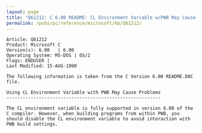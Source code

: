 ```yaml
---
layout: page
title: "Q61212: C 6.00 README: CL Environment Variable w/PWB May Cause Problem"
permalink: /pubs/pc/reference/microsoft/kb/Q61212/
---
```


	Article: Q61212
	Product: Microsoft C
	Version(s): 6.00   | 6.00
	Operating System: MS-DOS | OS/2
	Flags: ENDUSER |
	Last Modified: 15-AUG-1990
	
	The following information is taken from the C Version 6.00 README.DOC
	file.
	
	Using CL Environment Variable with PWB May Cause Problems
	---------------------------------------------------------
	
	The CL environment variable is fully supported in version 6.00 of the
	C compiler. However, when building programs from within PWB, you
	should disable the CL environment variable to avoid interaction with
	PWB build settings.
